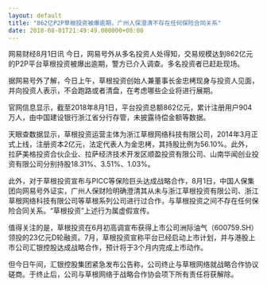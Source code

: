 ```yaml
---
layout: default
title: "862亿P2P草根投资被爆逾期，广州人保澄清不存在任何保险合同关系"
date: 2018-08-01T21:49:49.000000+08:00
---
```


网易财经8月1日讯 今日，网易号外从多名投资人处得知，交易规模达到862亿元的P2P平台草根投资被爆出逾期，警方已介入调查。多名投资者已赶赴现场。

据网易号外了解，今日上午，草根投资创始人兼董事长金忠栲现身与投资人见面，并向投资人表示，不会跑路或者清盘，在考虑哪些企业将进行展期。

官网信息显示，截至2018年8月1日，平台投资总额862亿元，累计注册用户904万人，由中国建设银行浙江省分行存管，未披露待偿金额等数据。

天眼查数据显示，草根投资运营主体为浙江草根网络科技有限公司，2014年3月正式上线，注册资本2亿元，法定代表人为金忠栲，其持股比例为56.10%。此外，拉萨美格投资合伙企业、拉萨经济技术开发区顺盈投资有限公司、山南华闻创业投资有限公司分别持股18.31%、3.51%、1.03%。

此外，对于草根投资宣布与PICC等保险巨头达成战略合作，8月1日，中国人保集团向网易号外证实，广州人保财险明确澄清其从未与浙江草根投资有限公司、浙江草根网络科技有限公司等草根系列公司进行过合作，与草根投资之间不存在任何保险合同关系。“草根投资”上述行为属虚假宣传。

值得关注的是，草根投资在6月初高调宣布获得上市公司洲际油气（600759.SH）领投的23亿元D轮融资。7月，草根投资宣称平台已经启动上市计划，并与港股上市公司汇银控股达成战略合作，预计将于3个月内完成上市动作。

但今日午间，汇银控股集团紧急发布公告称，公司终止与草根网络就战略合作协议磋商。于终止后，公司与草根网络于战略合作协会项下所有责任将获解除。

